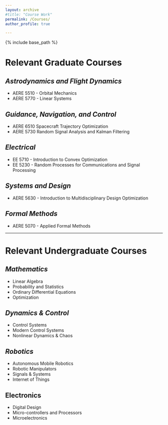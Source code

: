 ```yaml
---
layout: archive
#title: "Course Work"
permalink: /Courses/
author_profile: true

---
```


{% include base_path %}

# Relevant Graduate Courses

## _Astrodynamics and Flight Dynamics_ 
* AERE 5510 - Orbital Mechanics
* AERE 5770 - Linear Systems

## _Guidance, Navigation, and Control_
* AERE 6510 Spacecraft Trajectory Optimization
* AERE 5730 Random Signal Analysis and Kalman Filtering

## _Electrical_
* EE 5710 - Introduction to Convex Optimization
* EE 5230 - Random Processes for Communications and Signal Processing

## _Systems and Design_ 
* AERE 5630 - Introduction to Multidisciplinary Design Optimization

## _Formal Methods_
* AERE 5070 - Applied Formal Methods

--- 

# Relevant Undergraduate Courses

## _Mathematics_
* Linear Algebra
* Probability and Statistics
* Ordinary Differential Equations
* Optimization

## _Dynamics & Control_ 
* Control Systems
* Modern Control Systems
* Nonlinear Dynamics & Chaos

## _Robotics_
* Autonomous Mobile Robotics
* Robotic Manipulators
* Signals & Systems
* Internet of Things

## Electronics
* Digital Design
* Micro-controllers and Processors
* Microelectronics
